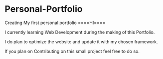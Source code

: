 # Personal-Portfolio
Creating My first personal portfolio
====HI====

I currently learning Web Development during the making of this Portfolio.

I do plan to optimize the website and update it with my chosen framework.

If you plan on Contributing on this small project feel free to do so.

